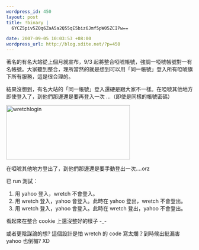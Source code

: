 ```yaml
--- 
wordpress_id: 450
layout: post
title: !binary |
  6YCZ5piv5ZOq6ZaA5a2Q55qE5biz6Jmf5pW05ZCIPw==

date: 2007-09-05 10:03:53 +08:00
wordpress_url: http://blog.xdite.net/?p=450
---
```

著名的有名大站從上個月就宣布，9/3 起將整合啞唬帳號，強調一啞唬帳號對一有名帳號。大家聽到整合，理所當然的就是想到可以用「同一帳號」登入所有啞唬旗下所有服務，這是很合理的。

結果沒想到，有名大站的「同一帳號」登入還硬是跟大家不一樣。在啞唬其他地方即使登入了，到他們那邊還是要再登入一次 ...（即使是同樣的帳號密碼）

<a href="http://www.flickr.com/photos/14765209@N00/1326024614/" title="相片分享"><img src="http://farm2.static.flickr.com/1283/1326024614_9afedd05bf_o.jpg" width="334" height="147" alt="wretchlogin" /></a>

在啞唬其他地方登出了，到他們那邊還是要手動登出一次....orz

已 run 測試：

1. 用 yahoo 登入，wretch 不會登入。
2. 用 wretch 登入，yahoo 會登入。此時在 yahoo 登出，wretch 不會登出。
3. 用 wretch 登入，yahoo 會登入。此時在 wretch 登出，yahoo 不會登出。

看起來在整合 cookie 上還沒整好的樣子 -_-

或者更陰謀論的想? 這個設計是怕 wretch 的 code 寫太爛？到時候出紕漏害 yahoo 也倒楣? XD

